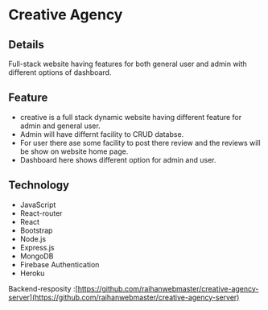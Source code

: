 # Creative Agency

## Details 
Full-stack website having features for both general user and admin with different options of dashboard.


## Feature
- creative is a full stack dynamic website having different feature for admin and general user.
- Admin will have differnt facility to CRUD databse.
- For user there ase some facility to post there review and the reviews will be show on website home page.
- Dashboard here shows different option for admin and user.



## Technology

- JavaScript 
- React-router
- React 
- Bootstrap
- Node.js
- Express.js
- MongoDB 
- Firebase Authentication 
- Heroku 

Backend-resposity :[https://github.com/raihanwebmaster/creative-agency-server](https://github.com/raihanwebmaster/creative-agency-server)
